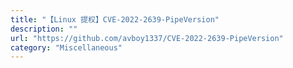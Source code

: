 ```yaml
---
title: "【Linux 提权】CVE-2022-2639-PipeVersion"
description: ""
url: "https://github.com/avboy1337/CVE-2022-2639-PipeVersion"
category: "Miscellaneous"
---
```

